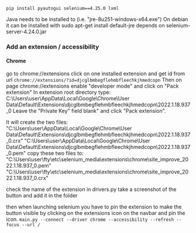 ```shell
pip install pyautogui selenium==4.25.0 lxml
```
Java needs to be installed to (i.e. "jre-8u251-windows-x64.exe")
On debian it can be installed with sudo apt-get install default-jre
depends on selenium-server-4.24.0.jar

### Add an extension / accessibility
#### Chrome
go to chrome://extensions
click on one installed extension and get id from url
`chrome://extensions/?id=djcglbmbegflehmbfleechkjhmedcopn`
Then on page chrome://extensions enable "developer mode" and click on "Pack extension"
In extension root directory type:
C:\Users\user\AppData\Local\Google\Chrome\User Data\Default\Extensions\djcglbmbegflehmbfleechkjhmedcopn\2022.1.18.937_0
Leave the "Private Key" field blank" and click "Pack extension".

It will create the two files:
"C:\Users\user\AppData\Local\Google\Chrome\User Data\Default\Extensions\djcglbmbegflehmbfleechkjhmedcopn\2022.1.18.937_0.crx"
"C:\Users\user\AppData\Local\Google\Chrome\User Data\Default\Extensions\djcglbmbegflehmbfleechkjhmedcopn\2022.1.18.937_0.pem"
copy these two files to: 
"C:\Users\user\fty\etc\selenium_media\extensions\chrome\site_improve_2022.1.18.937_0.pem"
"C:\Users\user\fty\etc\selenium_media\extensions\chrome\site_improve_2022.1.18.937_0.crx"

check the name of the extension in drivers.py
take a screenshot of the button and add it in the folder

then when launching selenium you have to pin the extension to make the button visible by clicking on the extensions icon on the navbar and pin the icon.
`main.py --connect --driver chrome --accessibility --refresh --focus --url /`
